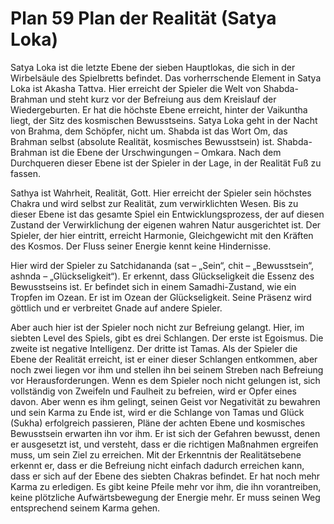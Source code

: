 # Plan 59 Plan der Realität (Satya Loka)

Satya Loka ist die letzte Ebene der sieben Hauptlokas, die sich in der Wirbelsäule des Spielbretts befindet. Das vorherrschende Element in Satya Loka ist Akasha Tattva. Hier erreicht der Spieler die Welt von Shabda-Brahman und steht kurz vor der Befreiung aus dem Kreislauf der Wiedergeburten. Er hat die höchste Ebene erreicht, hinter der Vaikuntha liegt, der Sitz des kosmischen Bewusstseins. Satya Loka geht in der Nacht von Brahma, dem Schöpfer, nicht um. Shabda ist das Wort Om, das Brahman selbst (absolute Realität, kosmisches Bewusstsein) ist. Shabda-Brahman ist die Ebene der Urschwingungen – Omkara. Nach dem Durchqueren dieser Ebene ist der Spieler in der Lage, in der Realität Fuß zu fassen.

Sathya ist Wahrheit, Realität, Gott. Hier erreicht der Spieler sein höchstes Chakra und wird selbst zur Realität, zum verwirklichten Wesen. Bis zu dieser Ebene ist das gesamte Spiel ein Entwicklungsprozess, der auf diesen Zustand der Verwirklichung der eigenen wahren Natur ausgerichtet ist. Der Spieler, der hier eintritt, erreicht Harmonie, Gleichgewicht mit den Kräften des Kosmos. Der Fluss seiner Energie kennt keine Hindernisse.

Hier wird der Spieler zu Satchidananda (sat – „Sein“, chit – „Bewusstsein“, ashnda – „Glückseligkeit“). Er erkennt, dass Glückseligkeit die Essenz des Bewusstseins ist. Er befindet sich in einem Samadhi-Zustand, wie ein Tropfen im Ozean. Er ist im Ozean der Glückseligkeit. Seine Präsenz wird göttlich und er verbreitet Gnade auf andere Spieler.

Aber auch hier ist der Spieler noch nicht zur Befreiung gelangt. Hier, im siebten Level des Spiels, gibt es drei Schlangen. Der erste ist Egoismus. Die zweite ist negative Intelligenz. Der dritte ist Tamas. Als der Spieler die Ebene der Realität erreicht, ist er einer dieser Schlangen entkommen, aber noch zwei liegen vor ihm und stellen ihn bei seinem Streben nach Befreiung vor Herausforderungen. Wenn es dem Spieler noch nicht gelungen ist, sich vollständig von Zweifeln und Faulheit zu befreien, wird er Opfer eines davon. Aber wenn es ihm gelingt, seinen Geist vor Negativität zu bewahren und sein Karma zu Ende ist, wird er die Schlange von Tamas und Glück (Sukha) erfolgreich passieren, Pläne der achten Ebene und kosmisches Bewusstsein erwarten ihn vor ihm. Er ist sich der Gefahren bewusst, denen er ausgesetzt ist, und versteht, dass er die richtigen Maßnahmen ergreifen muss, um sein Ziel zu erreichen. Mit der Erkenntnis der Realitätsebene erkennt er, dass er die Befreiung nicht einfach dadurch erreichen kann, dass er sich auf der Ebene des siebten Chakras befindet. Er hat noch mehr Karma zu erledigen. Es gibt keine Pfeile mehr vor ihm, die ihn vorantreiben, keine plötzliche Aufwärtsbewegung der Energie mehr. Er muss seinen Weg entsprechend seinem Karma gehen.
